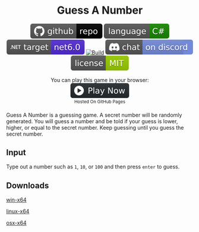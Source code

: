 <h1 align="center">
	Guess A Number
</h1>

<p align="center">
	<a href="https://github.com/ZacharyPatten/dotnet-console-games" alt="GitHub repo"><img alt="flat" src="../../.github/resources/github-repo-black.svg"></a>
	<a href="https://docs.microsoft.com/en-us/dotnet/csharp/" alt="GitHub repo"><img alt="Language C#" src="../../.github/resources/language-csharp.svg"></a>
	<a href="https://dotnet.microsoft.com/download"><img src="../../.github/resources/dotnet-badge.svg" title="Target Framework" alt="Target Framework"></a>
	<a href="https://github.com/ZacharyPatten/dotnet-console-games/actions"><img src="https://github.com/ZacharyPatten/dotnet-console-games/workflows/Guess%20A%20Number%20Build/badge.svg" title="Goto Build" alt="Build"></a>
	<a href="https://discord.gg/4XbQbwF" alt="Discord"><img src="../../.github/resources/discord-badge.svg" title="Go To Discord Server" alt="Discord"/></a>
	<a href="../../LICENSE" alt="license"><img src="../../.github/resources/license-MIT-green.svg" /></a>
</p>

<p align="center">
	You can play this game in your browser:
	<br />
	<a href="https://zacharypatten.github.io/dotnet-console-games/Guess%20A%20Number" alt="Play Now">
		<sub><img height="40"src="../../.github/resources/play-badge.svg" title="Play Now" alt="Play Now"/></sub>
	</a>
	<br />
	<sup>Hosted On GitHub Pages</sup>
</p>

Guess A Number is a guessing game. A secret number will be randomly generated. You will guess a number and be told if your guess is lower, higher, or equal to the secret number. Keep guessing until you guess the secret number.

## Input

Type out a number such as `1`, `10`, or `100` and then press `enter` to guess.

## Downloads

[win-x64](https://github.com/ZacharyPatten/dotnet-console-games/raw/binaries/win-x64/Guess%20A%20Number.exe)

[linux-x64](https://github.com/ZacharyPatten/dotnet-console-games/raw/binaries/linux-x64/Guess%20A%20Number)

[osx-x64](https://github.com/ZacharyPatten/dotnet-console-games/raw/binaries/osx-x64/Guess%20A%20Number)
